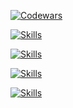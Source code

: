 <!-- github.com/anuraghazra/github-readme-stats
[![GitHub Stats](https://github-readme-stats-elfein7night.vercel.app/api?username=el-f&count_private=true&show_icons=true&include_all_commits=true&hide_rank=false&theme=github_dark)](https://github.com/el-f?tab=repositories)
 -->
  <!--
  [![Top Langs](https://github-readme-stats.vercel.app/api/top-langs/?username=el-f&layout=compact&hide=jupyter%20notebook+&langs_count=10&theme=github_dark)](https://github.com/el-f?tab=repositories)
   -->
   
  [![Codewars](https://www.codewars.com/users/el-f/badges/large)](https://www.codewars.com/users/el-f/stats)
  
  [![Skills](https://skills.syvixor.com/api/icons?i=java,python,js,ts,kotlin,c,html,css,regex)](#)

  [![Skills](https://skills.syvixor.com/api/icons?i=spring,nestjs,express,nodejs,react,angular,hibernate,materialui,emotion,jotai,zustand,reactquery,vite&perline=9)](#)

  [![Skills](https://skills.syvixor.com/api/icons?i=solr,mongo,postgresql,mysql,redis)](#)

  [![Skills](https://skills.syvixor.com/api/icons?i=linux,bash,git,docker,kubernetes,cloudflare,aws,kafka,rabbitmq,maven,postman,firebase,grafana,obsidian&perline=9)](#)


<!--START_SECTION:activity-->
<!--END_SECTION:activity-->

